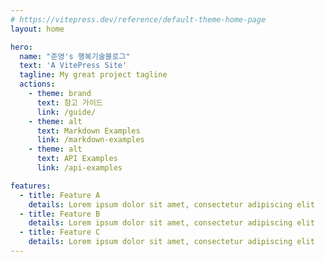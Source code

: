 ```yaml
---
# https://vitepress.dev/reference/default-theme-home-page
layout: home

hero:
  name: "준영's 행복기술블로그"
  text: 'A VitePress Site'
  tagline: My great project tagline
  actions:
    - theme: brand
      text: 참고 가이드
      link: /guide/
    - theme: alt
      text: Markdown Examples
      link: /markdown-examples
    - theme: alt
      text: API Examples
      link: /api-examples

features:
  - title: Feature A
    details: Lorem ipsum dolor sit amet, consectetur adipiscing elit
  - title: Feature B
    details: Lorem ipsum dolor sit amet, consectetur adipiscing elit
  - title: Feature C
    details: Lorem ipsum dolor sit amet, consectetur adipiscing elit
---
```

